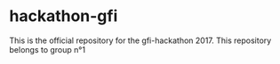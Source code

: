 # hackathon-gfi
This is the official repository for the gfi-hackathon 2017. This repository belongs to group n°1

